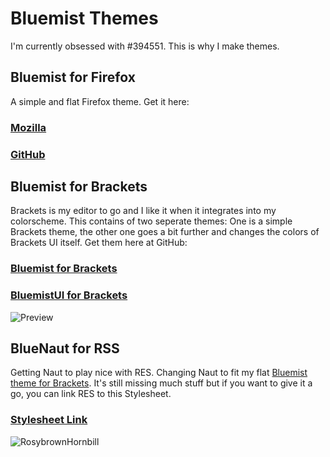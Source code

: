 # Bluemist Themes

I'm currently obsessed with #394551. This is why I make themes.

## Bluemist for Firefox
A simple and flat Firefox theme. Get it here:
### [Mozilla](https://addons.mozilla.org/de/firefox/addon/bluemist-for-firefox/)
### [GitHub](https://github.com/Huygenz/Bluemist-for-Firefox)

## Bluemist for Brackets
Brackets is my editor to go and I like it when it integrates into my colorscheme.
This contains of two seperate themes: One is a simple Brackets theme, the other one goes a bit further and changes the colors of Brackets UI itself. Get them here at GitHub:
### [Bluemist for Brackets](https://github.com/Huygenz/Bluemist-for-Brackets)
### [BluemistUI for Brackets](https://github.com/Huygenz/Bluemist-UI-for-Brackets)
![Preview](https://user-images.githubusercontent.com/2411715/122951066-4829be00-d37d-11eb-8c15-2065a243f891.png)

## BlueNaut for RSS
Getting Naut to play nice with RES. Changing Naut to fit my flat [Bluemist theme for Brackets](https://github.com/huygenz/brackets-bluemist).
It's still missing much stuff but if you want to give it a go, you can link RES to this Stylesheet.

### [Stylesheet Link](https://huygenz.github.io/huygenz/bluenaut/bluenaut.min.css)

![RosybrownHornbill](https://user-images.githubusercontent.com/2411715/124015109-9aee2000-d9e4-11eb-8116-456dd722e648.png)
